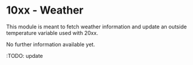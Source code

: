 # 10xx - Weather

This module is meant to fetch weather information and update an outside temperature variable used with 20xx.

No further information available yet.

:TODO: update